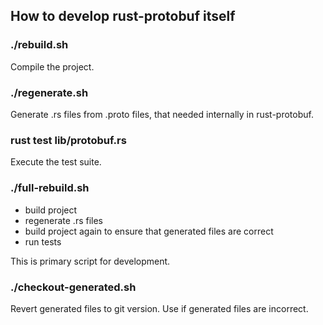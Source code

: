 ## How to develop rust-protobuf itself

### ./rebuild.sh

Compile the project.

### ./regenerate.sh

Generate .rs files from .proto files, that needed
internally in rust-protobuf.

### rust test lib/protobuf.rs

Execute the test suite.

### ./full-rebuild.sh

* build project
* regenerate .rs files
* build project again to ensure that generated files are correct
* run tests

This is primary script for development.

### ./checkout-generated.sh

Revert generated files to git version. Use if generated
files are incorrect.
